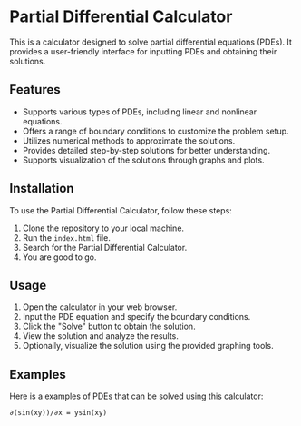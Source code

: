 # Partial Differential Calculator

This is a calculator designed to solve partial differential equations (PDEs). It provides a user-friendly interface for inputting PDEs and obtaining their solutions.

## Features

- Supports various types of PDEs, including linear and nonlinear equations.
- Offers a range of boundary conditions to customize the problem setup.
- Utilizes numerical methods to approximate the solutions.
- Provides detailed step-by-step solutions for better understanding.
- Supports visualization of the solutions through graphs and plots.

## Installation

To use the Partial Differential Calculator, follow these steps:

1. Clone the repository to your local machine.
2. Run the `index.html` file.
3. Search for the Partial Differential Calculator.
3. You are good to go.

## Usage

1. Open the calculator in your web browser.
2. Input the PDE equation and specify the boundary conditions.
3. Click the "Solve" button to obtain the solution.
4. View the solution and analyze the results.
5. Optionally, visualize the solution using the provided graphing tools.

## Examples

Here is a examples of PDEs that can be solved using this calculator:

 `∂(sin(xy))/∂x = ysin(xy)`